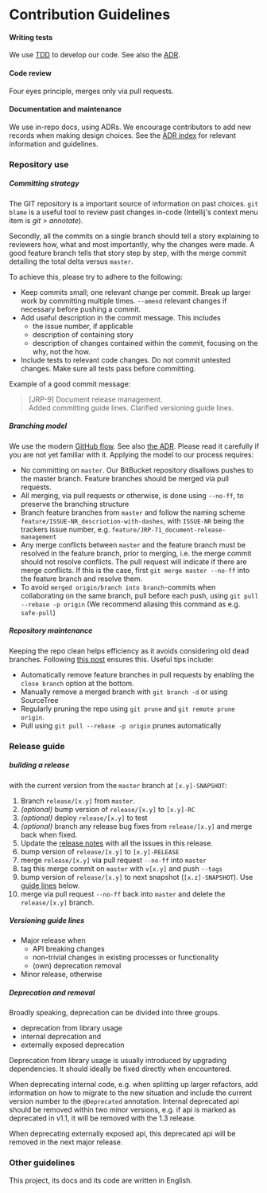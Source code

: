 # Contribution Guidelines

#### Writing tests 
We use [TDD](https://en.wikipedia.org/wiki/Test-driven_development) to develop our code. 
See also the [ADR](adr/0001-test-driven-development.md).

#### Code review 
Four eyes principle, merges only via pull requests.

#### Documentation and maintenance
We use in-repo docs, using ADRs. We encourage contributors to add new records when making design choices. See the 
[ADR index](docs/adr/index.md) for relevant information and guidelines.

### Repository use
##### Committing strategy
The GIT repository is a important source of information on past choices. `git blame` is a useful tool to review past 
changes in-code (Intellij's context menu item is *git > annotate*). 

Secondly, all the commits on a single branch should tell a story explaining to reviewers how, what and most importantly, 
why the changes were made. A good feature branch tells that story step by step, with the merge commit detailing the 
total delta versus `master`. 

To achieve this, please try to adhere to the following:  
* Keep commits small; one relevant change per commit. Break up larger work by committing multiple times. `--amend`
relevant changes if necessary before pushing a commit.
* Add useful description in the commit message. This includes
    - the issue number, if applicable
    - description of containing story
    - description of changes contained within the commit, focusing on the why, not the how.
* Include tests to relevant code changes. Do not commit untested changes. Make sure all tests pass before committing.

Example of a good commit message:
> [JRP-9] Document release management.  
> Added committing guide lines. Clarified versioning guide lines.

##### Branching model
We use the modern [GitHub flow](https://guides.github.com/introduction/flow/). See also [the ADR](/docs/adr/0003-git-branching-model.md).
Please read it  carefully if you are not yet familiar with it. Applying the model to our process requires:

* No committing on `master`. Our BitBucket repository disallows pushes to the master branch. Feature branches should be 
merged via pull requests.
* All merging, via pull requests or otherwise, is done using `--no-ff`, to preserve the branching structure  
* Branch feature branches from `master` and follow the naming scheme `feature/ISSUE-NR_descriotion-with-dashes`, 
with `ISSUE-NR` being the trackers issue number, e.g. `feature/JRP-71_document-release-management`
* Any merge conflicts between `master` and the feature branch must be resolved in the feature branch, prior to merging, 
i.e. the merge commit should not resolve conflicts. The pull request will indicate if there are merge conflicts. If this
is the case, first `git merge master --no-ff` into the feature branch and resolve them.
* To avoid `merged origin/branch into branch`-commits when collaborating on the same branch, pull before each push, 
using `git pull --rebase -p origin` (We recommend aliasing this command as e.g. `safe-pull`)

##### Repository maintenance
Keeping the repo clean helps efficiency as it avoids considering old dead branches. Following 
[this post](https://railsware.com/blog/git-housekeeping-tutorial-clean-up-outdated-branches-in-local-and-remote-repositories/)
ensures this. Useful tips include:
* Automatically remove feature branches in pull requests by enabling the `close branch` option at the bottom.
* Manually remove a merged branch with `git branch -d` or using SourceTree
* Regularly pruning the repo using `git prune` and `git remote prune origin`. 
* Pull using `git pull --rebase -p origin` prunes automatically

### Release guide
##### building a release
with the current version from the `master` branch at `[x.y]-SNAPSHOT`:
1. Branch `release/[x.y]` from `master`.
2. *(optional)* bump version of `release/[x.y]` to `[x.y]-RC`
3. *(optional)* deploy `release/[x.y]` to test
4. *(optional)* branch any release bug fixes from `release/[x.y]` and merge back when fixed.
5. Update the [release notes](release-notes.md) with all the issues in this release.
6. bump version of `release/[x.y]` to `[x.y]-RELEASE`
7. merge `release/[x.y]` via pull request `--no-ff` into `master`
8. tag this merge commit on `master` with `v[x.y]` and push `--tags`
9. bump version of `release/[x.y]` to next snapshot (`[x.z]-SNAPSHOT`). Use [guide lines](#versioning-guide-lines) below.
10. merge via pull request `--no-ff` back into `master` and delete the `release/[x.y]` branch.

##### Versioning guide lines
* Major release when 
    - API breaking changes
    - non-trivial changes in existing processes or functionality
    - (own) deprecation removal
* Minor release, otherwise

##### Deprecation and removal
Broadly speaking, deprecation can be divided into three groups.
- deprecation from library usage
- internal deprecation and
- externally exposed deprecation

Deprecation from library usage is usually introduced by upgrading dependencies. It should ideally be fixed directly 
when encountered.

When deprecating internal code, e.g. when splitting up larger refactors, add information on how to migrate to the new situation and include the 
current version number to the `@Deprecated` annotation. Internal deprecated api should be removed within two minor 
versions, e.g. if api is marked as deprecated in v1.1, it will be removed with the 1.3 release.

When deprecating externally exposed api, this deprecated api will be removed in the next major release.

### Other guidelines  
This project, its docs and its code are written in English.
